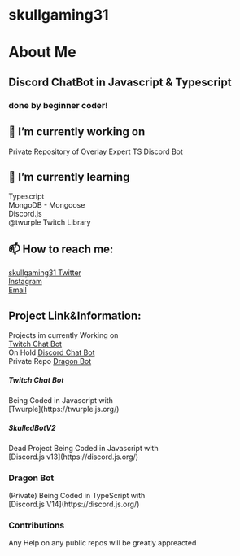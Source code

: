 # skullgaming31
# About Me

## Discord ChatBot in Javascript & Typescript
### done by **beginner** coder!

## 🌱 I’m currently working on
Private Repository of Overlay Expert TS Discord Bot

## 🌱 I’m currently learning
Typescript<br />
MongoDB - Mongoose<br />
Discord.js<br />
@twurple Twitch Library

## 📫 How to reach me:

[skullgaming31 Twitter](https://twitter.com/canadiandragon)<br />
[Instagram](https://instagram.com/canadiendragon)<br />
[Email](skullgamingg31@gmail.com)<br />

## Project Link&Information: 
Projects im currently Working on<br />
[Twitch Chat Bot](https://github.com/skullgaming31/skulledbotTwitch)<br />
On Hold [Discord Chat Bot](https://github.com/skullgaming31/skulledbotDiscord)<br />
Private Repo [Dragon Bot](#)

<h5>Twitch Chat Bot</h5>
Being Coded in Javascript with<br />
[Twurple](https://twurple.js.org/)<br />

<h5>SkulledBotV2</h5>Dead Project
Being Coded in Javascript with<br />
[Discord.js v13](https://discord.js.org/)<br />

<h3>Dragon Bot</h3>(Private)
Being Coded in TypeScript with <br />
[Discord.js V14](https://discord.js.org/)<br />

### Contributions
Any Help on any public repos will be greatly appreacted


<!--
**SkullGaming31/skullgaming31** is a ✨ _special_ ✨ repository because its `README.md` (this file) appears on your GitHub profile.

Here are some ideas to get you started:

- 🔭 I’m currently working on ...
- 🌱 I’m currently learning ...
- 👯 I’m looking to collaborate on ...
- 🤔 I’m looking for help with ...
- 💬 Ask me about ...
- 📫 How to reach me: ...
- 😄 Pronouns: ...
- ⚡ Fun fact: ...
-->
